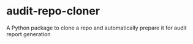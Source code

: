 # audit-repo-cloner
A Python package to clone a repo and automatically prepare it for audit report generation
